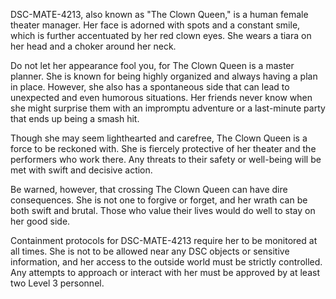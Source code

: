 DSC-MATE-4213, also known as "The Clown Queen," is a human female theater manager. Her face is adorned with spots and a constant smile, which is further accentuated by her red clown eyes. She wears a tiara on her head and a choker around her neck.

Do not let her appearance fool you, for The Clown Queen is a master planner. She is known for being highly organized and always having a plan in place. However, she also has a spontaneous side that can lead to unexpected and even humorous situations. Her friends never know when she might surprise them with an impromptu adventure or a last-minute party that ends up being a smash hit.

Though she may seem lighthearted and carefree, The Clown Queen is a force to be reckoned with. She is fiercely protective of her theater and the performers who work there. Any threats to their safety or well-being will be met with swift and decisive action.

Be warned, however, that crossing The Clown Queen can have dire consequences. She is not one to forgive or forget, and her wrath can be both swift and brutal. Those who value their lives would do well to stay on her good side.

Containment protocols for DSC-MATE-4213 require her to be monitored at all times. She is not to be allowed near any DSC objects or sensitive information, and her access to the outside world must be strictly controlled. Any attempts to approach or interact with her must be approved by at least two Level 3 personnel.